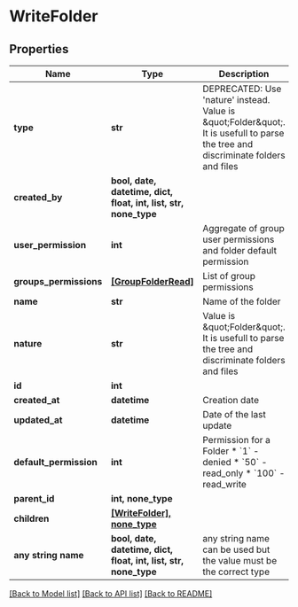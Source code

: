 # WriteFolder


## Properties
Name | Type | Description | Notes
------------ | ------------- | ------------- | -------------
**type** | **str** | DEPRECATED: Use &#39;nature&#39; instead. Value is \&quot;Folder\&quot;. It is usefull to parse the tree and discriminate folders and files | [readonly] 
**created_by** | **bool, date, datetime, dict, float, int, list, str, none_type** |  | [readonly] 
**user_permission** | **int** | Aggregate of group user permissions and folder default permission | [readonly] 
**groups_permissions** | [**[GroupFolderRead]**](GroupFolderRead.md) | List of group permissions | [readonly] 
**name** | **str** | Name of the folder | 
**nature** | **str** | Value is \&quot;Folder\&quot;. It is usefull to parse the tree and discriminate folders and files | [readonly] 
**id** | **int** |  | [readonly] 
**created_at** | **datetime** | Creation date | [readonly] 
**updated_at** | **datetime** | Date of the last update | [readonly] 
**default_permission** | **int** | Permission for a Folder  * &#x60;1&#x60; - denied * &#x60;50&#x60; - read_only * &#x60;100&#x60; - read_write | [optional] 
**parent_id** | **int, none_type** |  | [optional] 
**children** | [**[WriteFolder], none_type**](WriteFolder.md) |  | [optional] 
**any string name** | **bool, date, datetime, dict, float, int, list, str, none_type** | any string name can be used but the value must be the correct type | [optional]

[[Back to Model list]](../README.md#documentation-for-models) [[Back to API list]](../README.md#documentation-for-api-endpoints) [[Back to README]](../README.md)


